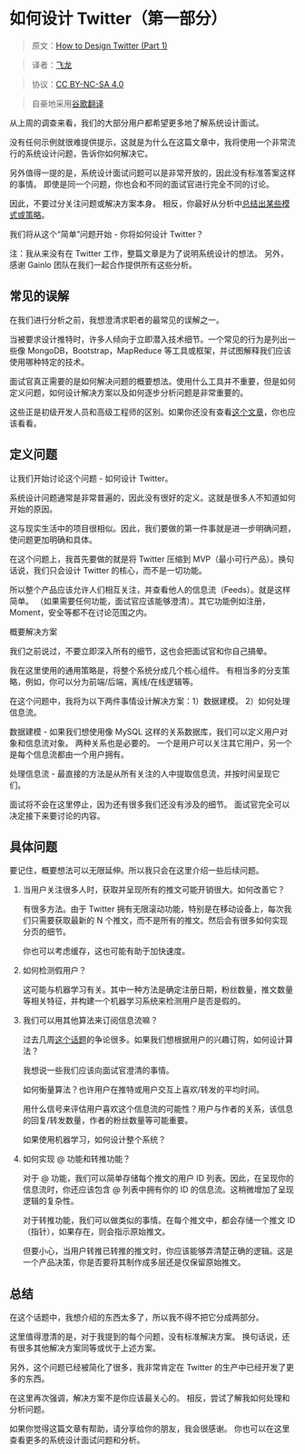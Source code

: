 # 如何设计 Twitter（第一部分）

> 原文：[How to Design Twitter (Part 1)](http://blog.gainlo.co/index.php/2016/02/17/system-design-interview-question-how-to-design-twitter-part-1/)

> 译者：[飞龙](https://github.com/wizardforcel)

> 协议：[CC BY-NC-SA 4.0](http://creativecommons.org/licenses/by-nc-sa/4.0/)

> 自豪地采用[谷歌翻译](https://translate.google.cn/)

从上周的调查来看，我们的大部分用户都希望更多地了解系统设计面试。

没有任何示例就很难提供提示，这就是为什么在这篇文章中，我将使用一个非常流行的系统设计问题，告诉你如何解决它。

另外值得一提的是，系统设计面试问题可以是非常开放的，因此没有标准答案这样的事情。 即使是同一个问题，你也会和不同的面试官进行完全不同的讨论。

因此，不要过分关注问题或解决方案本身。 相反，你最好从分析中[总结出某些模式或策略](http://blog.gainlo.co/index.php/2015/12/22/how-to-crack-the-coding-interview-with-practicing-only-30-questions/)。

我们将从这个“简单”问题开始 - 你将如何设计 Twitter？

注：我从来没有在 Twitter 工作，整篇文章是为了说明系统设计的想法。 另外，感谢 Gainlo 团队在我们一起合作提供所有这些分析。

## 常见的误解


在我们进行分析之前，我想澄清求职者的最常见的误解之一。

当被要求设计推特时，许多人倾向于立即潜入技术细节。一个常见的行为是列出一些像 MongoDB，Bootstrap，MapReduce 等工具或框架，并试图解释我们应该使用哪种特定的技术。

面试官真正需要的是如何解决问题的概要想法。使用什么工具并不重要，但是如何定义问题，如何设计解决方案以及如何逐步分析问题是非常重要的。

这些正是初级开发人员和高级工程师的区别。如果你还没有查看[这个文章](http://blog.gainlo.co/index.php/2015/10/22/8-things-you-need-to-know-before-system-design-interviews/)，你也应该看看。

## 定义问题

让我们开始讨论这个问题 - 如何设计 Twitter。

系统设计问题通常是非常普遍的，因此没有很好的定义。这就是很多人不知道如何开始的原因。

这与现实生活中的项目很相似。因此，我们要做的第一件事就是进一步明确问题，使问题更加明确和具体。

在这个问题上，我首先要做的就是将 Twitter 压缩到 MVP（最小可行产品）。换句话说，我们只会设计 Twitter 的核心，而不是一切功能。

所以整个产品应该允许人们相互关注，并查看他人的信息流（Feeds）。就是这样简单。 （如果需要任何功能，面试官应该能够澄清）。其它功能例如注册，Moment，安全等都不在讨论范围之内。

概要解决方案


我们之前说过，不要立即深入所有的细节，这也会把面试官和你自己搞晕。

我在这里使用的通用策略是，将整个系统分成几个核心组件。 有相当多的分支策略，例如，你可以分为前端/后端，离线/在线逻辑等。

在这个问题中，我将为以下两件事情设计解决方案：1）数据建模。 2）如何处理信息流。

数据建模 - 如果我们想使用像 MySQL 这样的关系数据库，我们可以定义用户对象和信息流对象。 两种关系也是必要的。 一个是用户可以关注其它用户，另一个是每个信息流都由一个用户拥有。

处理信息流 - 最直接的方法是从所有关注的人中提取信息流，并按时间呈现它们。

面试将不会在这里停止，因为还有很多我们还没有涉及的细节。 面试官完全可以决定接下来要讨论的内容。

## 具体问题

要记住，概要想法可以无限延伸。所以我只会在这里介绍一些后续问题。

1.  当用户关注​​很多人时，获取并呈现所有的推文可能开销很大。如何改善它？

    有很多方法。由于 Twitter 拥有无限滚动功能，特别是在移动设备上，每次我们只需要获取最新的 N 个推文，而不是所有的推文。然后会有很多如何实现分页的细节。

    你也可以考虑缓存，这也可能有助于加快速度。

2.  如何检测假用户？

    这可能与机器学习有关。其中一种方法是确定注册日期，粉丝数量，推文数量等相关特征，并构建一个机器学习系统来检测用户是否是假的。

3.  我们可以用其他算法来订阅信息流嘛？

    过去几周[这个话题](http://www.thedrum.com/news/2016/02/11/how-will-twitters-new-relevancy-over-recency-algorithm-affect-brands)的争论很多。如果我们想根据用户的兴趣订购，如何设计算法？

    我想说一些我们应该向面试官澄清的事情。

    如何衡量算法？也许用户在推特或用户交互上喜欢/转发的平均时间。

    用什么信号来评估用户喜欢这个信息流的可能性？用户与作者的关系，该信息的回复/转发数量，作者的粉丝数量等可能重要。

    如果使用机器学习，如何设计整个系统？

4.  如何实现 @ 功能和转推功能？

    对于 @ 功能，我们可以简单存储每个推文的用户 ID 列表。因此，在呈现你的信息流时，你还应该包含 @ 列表中拥有你的 ID 的信息流。这稍微增加了呈现逻辑的复杂性。

    对于转推功能，我们可以做类似的事情。在每个推文中，都会存储一个推文 ID（指针），如果存在，则会指示原始推文。

    但要小心，当用户转推已转推的推文时，你应该能够弄清楚正确的逻辑。这是一个产品决策，你是否要将其制作成多层还是仅保留原始推文。
    
## 总结

在这个话题中，我想介绍的东西太多了，所以我不得不把它分成两部分。

这里值得澄清的是，对于我提到的每个问题，没有标准解决方案。 换句话说，还有很多其他解决方案同等或优于上述方案。

另外，这个问题已经被简化了很多，我非常肯定在 Twitter 的生产中已经开发了更多的东西。

在这里再次强调，解决方案不是你应该最关心的。 相反，尝试了解我如何处理和分析问题。

如果你觉得这篇文章有帮助，请分享给你的朋友，我会很感谢。 你也可以在这里查看更多的系统设计面试问题和分析。
